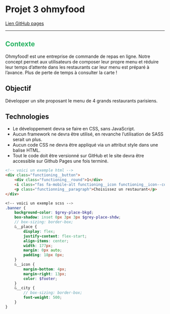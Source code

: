 # Projet 3 ohmyfood
[Lien GitHub pages](https://fabien-t.github.io/Fabien_P3/public/)
***
## <span style="color: #26B260">Contexte</span>
Ohmyfood! est une entreprise de commande de repas en ligne. Notre concept permet aux
utilisateurs de composer leur propre menu et réduire leur temps d’attente dans les
restaurants car leur menu est préparé à l’avance. Plus de perte de temps à consulter la carte
!

## Objectif
Développer un site proposant le menu de 4 grands restaurants parisiens.

## Technologies
* Le développement devra se faire en CSS, sans JavaScript.
* Aucun framework ne devra être utilisé, en revanche l’utilisation de SASS serait un
plus.
* Aucun code CSS ne devra être appliqué via un attribut style dans une balise HTML.
* Tout le code doit être versionné sur GitHub et le site devra être accessible sur
Github Pages une fois terminé.

```html
<!-- voici un exemple html -->
<div class="functioning__button">
    <div class="functioning__round">1</div>
    <i class="fas fa-mobile-alt functioning__icon functioning__icon--color"></i>
    <p class="functionning__paragraph">Choisissez un restaurant</p>                
</div>
```

```scss
<!-- voici un exemple scss -->
.banner {
    background-color: $grey-place-bkgd;
    box-shadow: inset 0px 3px 3px $grey-place-shdw;
    // box-sizing: border-box;
    &__place {
        display: flex;
        justify-content: flex-start;
        align-items: center;
        width: 177px;
        margin: 0px auto;
        padding: 18px 0px;
    }
    &__icon {
        margin-bottom: 4px;
        margin-right: 13px;
        color: $footer;
    }
    &__city {
        // box-sizing: border-box;
        font-weight: 500;
    }
}
```     